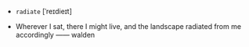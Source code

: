 - `radiate` [ˈreɪdieɪt]



-  Wherever I sat, there I might live, and the landscape radiated from me accordingly —— walden